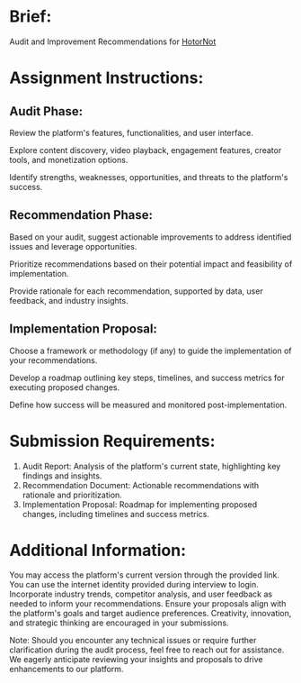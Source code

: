 # Brief:

Audit and Improvement Recommendations for [HotorNot](https://hotornot.wtf) 

# Assignment Instructions:

## Audit Phase:

Review the platform's features, functionalities, and user interface.

Explore content discovery, video playback, engagement features, creator tools, and monetization options.

Identify strengths, weaknesses, opportunities, and threats to the platform's success.

## Recommendation Phase:

Based on your audit, suggest actionable improvements to address identified issues and leverage opportunities.

Prioritize recommendations based on their potential impact and feasibility of implementation.

Provide rationale for each recommendation, supported by data, user feedback, and industry insights.

## Implementation Proposal:

Choose a framework or methodology (if any) to guide the implementation of your recommendations.

Develop a roadmap outlining key steps, timelines, and success metrics for executing proposed changes.

Define how success will be measured and monitored post-implementation.

# Submission Requirements:

1. Audit Report: Analysis of the platform's current state, highlighting key findings and insights.
2. Recommendation Document: Actionable recommendations with rationale and prioritization.
3. Implementation Proposal: Roadmap for implementing proposed changes, including timelines and success metrics.

# Additional Information:
You may access the platform's current version through the provided link. You can use the internet identity provided during interview to login.
Incorporate industry trends, competitor analysis, and user feedback as needed to inform your recommendations.
Ensure your proposals align with the platform's goals and target audience preferences.
Creativity, innovation, and strategic thinking are encouraged in your submissions.

Note: Should you encounter any technical issues or require further clarification during the audit process, feel free to reach out for assistance. We eagerly anticipate reviewing your insights and proposals to drive enhancements to our platform.
